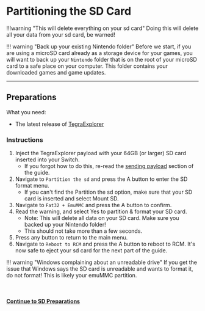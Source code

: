 # Partitioning the SD Card 

!!!warning "This will delete everything on your sd card"
	Doing this will delete all your data from your sd card, be warned!

!!! warning "Back up your existing Nintendo folder"
	Before we start, if you are using a microSD card already as a storage device for your games, you will want to back up your `Nintendo` folder that is on the root of your microSD card to a safe place on your computer. This folder contains your downloaded games and game updates.

-----

## Preparations

What you need:

- The latest release of <a href="https://github.com/suchmememanyskill/TegraExplorer/releases" target="_blank">TegraExplorer</a>

### Instructions

1. Inject the TegraExplorer payload with your 64GB (or larger) SD card inserted into your Switch.
	- If you forgot how to do this, re-read the [sending payload](sending_payload.md) section of the guide.
2. Navigate to `Partition the sd` and press the A button to enter the SD format menu.
	- If you can't find the Partition the sd option, make sure that your SD card is inserted and select Mount SD.
3. Navigate to `Fat32 + EmuMMC` and press the A button to confirm.
4. Read the warning, and select Yes to partition & format your SD card.
	- Note: This will delete all data on your SD card. Make sure you backed up your Nintendo folder!
	- This should not take more than a few seconds.
5. Press any button to return to the main menu.
6. Navigate to `Reboot to RCM` and press the A button to reboot to RCM. It's now safe to eject your sd card for the next part of the guide.

!!! warning "Windows complaining about an unreadable drive"
    If you get the issue that Windows says the SD card is unreadable and wants to format it, do not format! This is likely your emuMMC partition.
    
&nbsp;

#### [Continue to SD Preparations <i class="fa fa-arrow-circle-right fa-lg"></i>](sd_preparation.md)
